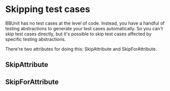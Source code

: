 # Skipping test cases

BBUnit has no test cases at the level of code. Instead, you have a handful of
testing abstractions to generate your test cases automatically. So you can't
skip test cases directly, but it's possible to skip test cases affected by
specific testing abstractions.

There're two attributes for doing this: SkipAttribute and SkipForAttribute.

## SkipAttribute

## SkipForAttribute